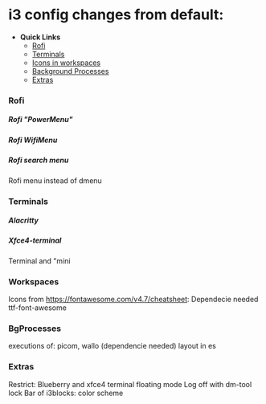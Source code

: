 # i3 config changes from default:
- **Quick Links** 
    - [Rofi](###rofi)
    - [Terminals](###terminals)
    - [Icons in workspaces](###workspaces)
    - [Background Processes](###bgprocesses)
    - [Extras](###extras)

### Rofi
##### Rofi "PowerMenu"
##### Rofi WifiMenu
##### Rofi search menu 
Rofi menu instead of dmenu

### Terminals
##### Alacritty 
##### Xfce4-terminal 
Terminal and "mini 

### Workspaces
Icons from https://fontawesome.com/v4.7/cheatsheet:
Dependecie needed ttf-font-awesome 

### BgProcesses
executions of: picom, wallo (dependencie needed) layout in es 
### Extras
Restrict: Blueberry and xfce4 terminal floating mode 
Log off with dm-tool lock 
Bar of i3blocks: color scheme 
